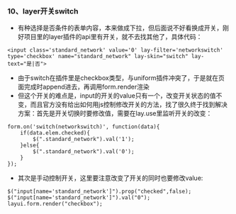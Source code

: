 ### 10、layer开关switch
+ 有种选择是否条件的表单内容，本来做成下拉，但后面说不好看换成开关，刚好项目里的layer插件的api里有开关，就不去找其他了，具体代码：
```
<input class='standard_network' value='0' lay-filter='networkswitch' type='checkbox' name="standard_network" lay-skin="switch" lay-text="是|否">
```
+ 由于switch在插件里是checkbox类型，与uniform插件冲突了，于是就在页面完成时append进去，再调用form.render渲染
+ 但这个开关的难点是，input的开关的value只有一个，改变开关状态的值不变，而且官方没有给出如何用js控制修改开关的方法，找了很久终于找到解决方案：首先是开关切换时要修改值，需要在lay.use里监听开关的改变：
```
form.on('switch(networkswitch)', function(data){
    if(data.elem.checked){
        $(".standard_network").val('1');
    }else{
        $(".standard_network").val('0');
    }
});  
```
+ 其次是手动控制开关，这里要注意改变了开关的同时也要修改value:
```
$("input[name='standard_network']").prop("checked",false);
$("input[name='standard_network']").val("0");
layui.form.render("checkbox");
```
